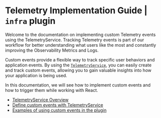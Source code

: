 # Telemetry Implementation Guide | `infra` plugin

Welcome to the documentation on implementing custom Telemetry events using the TelemetryService. Tracking Telemetry events is part of our workflow for better understanding what users like the most and constantly improving the Observability Metrics and Logs.

Custom events provide a flexible way to track specific user behaviors and application events. By using the [`TelemetryService`](https://github.com/elastic/kibana/tree/main/x-pack/solutions/observability/plugins/infra/public/services/telemetry), you can easily create and track custom events, allowing you to gain valuable insights into how your application is being used.

In this documentation, we will see how to implement custom events and how to trigger them while working with React.

- [TelemetryService Overview](./telemetry_service_overview.md)
- [Define custom events with TelemetryService](./define_custom_events.md)
- [Examples of using custom events in the plugin](./trigger_custom_events_examples.md)
